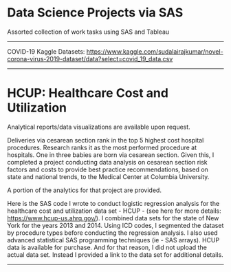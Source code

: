 # Data Science Projects via SAS 

Assorted collection of work tasks using SAS and Tableau 

_________________________________________________________________________________________________________________________________________________________________________________


COVID-19 Kaggle Datasets: https://www.kaggle.com/sudalairajkumar/novel-corona-virus-2019-dataset/data?select=covid_19_data.csv

_________________________________________________________________________________________________________________________________________________________________________________

# HCUP: Healthcare Cost and Utilization 

Analytical reports/data visualizations are available upon request.

Deliveries via cesarean section rank in the top 5 highest cost hospital procedures. Research ranks it as the most performed procedure at hospitals. One in three babies are born via cesarean section. Given this, I completed a project conducting data analysis on cesarean section risk factors and costs to provide best practice recommendations, based on state and national trends, to the Medical Center at Columbia University. 

A portion of the analytics for that project are provided. 

Here is the SAS code I wrote to conduct logistic regression analysis for the healthcare cost and utilization data set - HCUP -  (see here for more details: https://www.hcup-us.ahrq.gov/).  I combined data sets for the state of New York for the years 2013 and 2014. Using ICD codes, I segmented the dataset by procedure types before conducting the regression analysis. I also used advanced statistical SAS programming techniques (ie - SAS arrays). HCUP data is available for purchase. And for that reason,  I did not upload the actual data set. Instead I provided a link to the data set for additional details.

_________________________________________________________________________________________________________________________________________________________________________________

